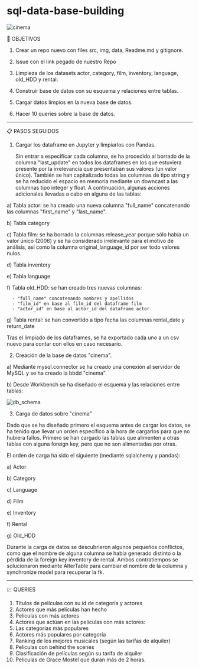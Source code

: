 # sql-data-base-building

![cinema](https://user-images.githubusercontent.com/112175733/200187492-bac1155f-ab85-4e2f-aeb9-dda7f223aaeb.jpg)


🎯 OBJETIVOS

1) Crear un repo nuevo con files src, img, data, Readme.md y gitignore.

2) Issue con el link pegado de nuestro Repo

3) Limpieza de los datasets actor, category, film, inventory, language, old_HDD y rental:  

4) Construir base de datos con su esquema y relaciones entre tablas. 

5) Cargar datos limpios en la nueva base de datos.

6) Hacer 10 queries sobre la base de datos.

------------------------------------------

📋 PASOS SEGUIDOS

1) Cargar los dataframe en Jupyter y limpiarlos con Pandas.
   
   Sin entrar a especificar cada columna, se ha procedido al borrado de la columna "last_update" en todos los dataframes en los que estuviera presente por la irrelevancia que presentaban sus valores (un valor único). También se han capitalizado todas las columnas de tipo string y se ha reducido el espacio en memoria mediante un downcast a las columnas tipo integer y float.
   A continuación, algunas acciones adicionales llevadas a cabo en alguna de las tablas:
  
 a) Tabla actor: se ha creado una nueva columna "full_name" concatenando las columnas "first_name" y "last_name".
 
 b) Tabla category  
 
 c) Tabla film: se ha borrado la columnas release_year porque sólo había un valor único (2006) y se ha considerado irrelevante para el motivo de análisis, así como la columna original_language_id por ser todo valores nulos.
 
 d) Tabla inventory
 
 e) Tabla language
 
 f) Tabla old_HDD: se han creado tres nuevas columnas:
 
      - "full_name" concatenando nombres y apellidos
      - "film_id" en base al film_id del dataframe film
      - "actor_id" en base al actor_id del dataframe actor
 
 g) Tabla rental: se han convertido a tipo fecha las columnas rental_date y return_date
 
 
 Tras el limpiado de los dataframes, se ha exportado cada uno a un csv nuevo para contar con ellos en caso necesario.
 
2) Creación de la base de datos "cinema".
 
 a) Mediante mysql.connector se ha creado una conexión al servidor de MySQL y se ha creado la bbdd "cinema".
 
 b) Desde Workbench se ha diseñado el esquema y las relaciones entre tablas:
  
 ![db_schema](https://user-images.githubusercontent.com/112175733/200187214-eb550106-8360-4746-9739-79d9131127ab.png)
 
 

3) Carga de datos sobre "cinema"
 
 Dado que se ha diseñado primero el esquema antes de cargar los datos, se ha tenido que llevar un orden específico a la hora de cargarlos para que no hubiera fallos. Primero se han cargado las tablas que alimenten a otras tablas con alguna foreign key, pero que no son alimentadas por otras.
 
 El orden de carga ha sido el siguiente (mediante sqlalchemy y pandas):
 
 a) Actor
 
 b) Category
 
 c) Language
 
 d) Film
 
 e) Inventory
 
 f) Rental
 
 g) Old_HDD
 
 Durante la carga de datos se descubrieron algunos pequeños conflictos, como que el nombre de alguna columna se había generado distinto o la pérdida de la foreign key inventory de rental. Ambos contratiempos se solucionaron mediante AlterTable para cambiar el nombre de la columna y synchronize model para recuperar la fk.
 
 
-----------------------------------------------------

💹 QUERIES

1) Títulos de películas con su id de categoría y actores
2) Actores que más películas han hecho
3) Películas con más actores
4) Actores que actúan en las películas con más actores:
5) Las categorías más populares
6) Actores más populares por categoría
7) Ranking de los mejores musicales (según las tarifas de alquiler)
8) Películas con behind the scenes
9) Clasificación de películas según su tarifa de alquiler
10) Películas de Grace Mostel que duran más de 2 horas.


